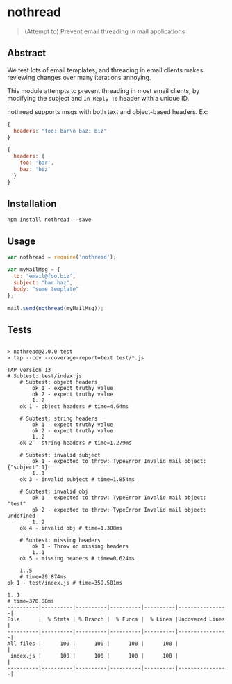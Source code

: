 # nothread
> (Attempt to) Prevent email threading in mail applications

## Abstract

We test lots of email templates, and threading in email clients makes reviewing changes 
over many iterations annoying.

This module attempts to prevent threading in most email clients, by modifying the subject and `In-Reply-To` header with a unique ID.

nothread supports msgs with both text and object-based headers. Ex:
```js
{
  headers: "foo: bar\n baz: biz"
}
```

```js
{
  headers: {
    foo: 'bar',
    baz: 'biz'
  }
}
```

## Installation
`npm install nothread --save`

## Usage

```js
var nothread = require('nothread');

var myMailMsg = {
  to: "email@foo.biz",
  subject: "bar baz",
  body: "some template"
};

mail.send(nothread(myMailMsg));

```

## Tests

```

> nothread@2.0.0 test
> tap --cov --coverage-report=text test/*.js

TAP version 13
# Subtest: test/index.js
    # Subtest: object headers
        ok 1 - expect truthy value
        ok 2 - expect truthy value
        1..2
    ok 1 - object headers # time=4.64ms
    
    # Subtest: string headers
        ok 1 - expect truthy value
        ok 2 - expect truthy value
        1..2
    ok 2 - string headers # time=1.279ms
    
    # Subtest: invalid subject
        ok 1 - expected to throw: TypeError Invalid mail object: {"subject":1}
        1..1
    ok 3 - invalid subject # time=1.854ms
    
    # Subtest: invalid obj
        ok 1 - expected to throw: TypeError Invalid mail object: "test"
        ok 2 - expected to throw: TypeError Invalid mail object: undefined
        1..2
    ok 4 - invalid obj # time=1.388ms
    
    # Subtest: missing headers
        ok 1 - Throw on missing headers
        1..1
    ok 5 - missing headers # time=0.624ms
    
    1..5
    # time=29.874ms
ok 1 - test/index.js # time=359.581ms

1..1
# time=370.88ms
----------|----------|----------|----------|----------|----------------|
File      |  % Stmts | % Branch |  % Funcs |  % Lines |Uncovered Lines |
----------|----------|----------|----------|----------|----------------|
All files |      100 |      100 |      100 |      100 |                |
 index.js |      100 |      100 |      100 |      100 |                |
----------|----------|----------|----------|----------|----------------|
```
